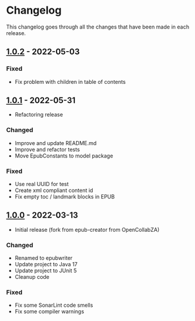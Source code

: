 # Changelog

This changelog goes through all the changes that have been made in each release.

## [1.0.2]() - 2022-05-03

### Fixed

* Fix problem with children in table of contents

## [1.0.1]() - 2022-05-31

* Refactoring release

### Changed

* Improve and update README.md
* Improve and refactor tests
* Move EpubConstants to model package

### Fixed

* Use real UUID for test
* Create xml compliant content id
* Fix empty toc / landmark blocks in EPUB

## [1.0.0]() - 2022-03-13

* Initial release (fork from epub-creator from OpenCollabZA)

### Changed

* Renamed to epubwriter
* Update project to Java 17
* Update project to JUnit 5
* Cleanup code

### Fixed

* Fix some SonarLint code smells
* Fix some compiler warnings